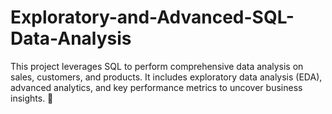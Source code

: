 # Exploratory-and-Advanced-SQL-Data-Analysis
This project leverages SQL to perform comprehensive data analysis on sales, customers, and products. It includes exploratory data analysis (EDA), advanced analytics, and key performance metrics to uncover business insights. 🚀
